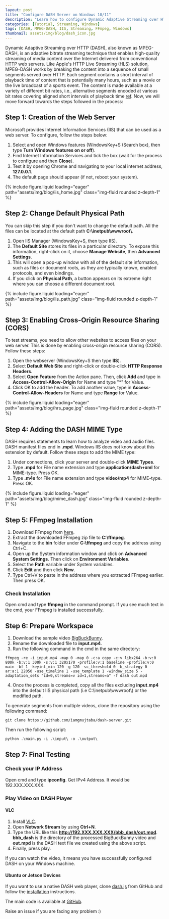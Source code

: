 ```yaml
---
layout: post
title: "Configure DASH Server on Windows 10/11"
description: "Learn how to configure Dynamic Adaptive Streaming over HTTP (DASH) server on Windows 10/11 using Internet Information Services (IIS) and FFmpeg."
categories: [Tutorial, Streaming, Windows]
tags: [DASH, MPEG-DASH, IIS, Streaming, FFmpeg, Windows]
thumbnail: assets/img/blog/dash_icon.jpg
---
```


Dynamic Adaptive Streaming over HTTP (DASH), also known as MPEG-DASH, is an adaptive bitrate streaming technique that enables high-quality streaming of media content over the Internet delivered from conventional HTTP web servers. Like Apple's HTTP Live Streaming (HLS) solution, MPEG-DASH works by breaking the content into a sequence of small segments served over HTTP. Each segment contains a short interval of playback time of content that is potentially many hours, such as a movie or the live broadcast of a sports event. The content is made available at a variety of different bit rates, i.e., alternative segments encoded at various bit rates covering aligned short intervals of playback time [ref](https://en.wikipedia.org/wiki/Dynamic_Adaptive_Streaming_over_HTTP). Now, we will move forward towards the steps followed in the process:

## Step 1: Creation of the Web Server

Microsoft provides Internet Information Services (IIS) that can be used as a web server. To configure, follow the steps below:

1. Select and open Windows features (WindowsKey+S (Search box), then type **Turn Windows features on or off**).
2. Find Internet Information Services and tick the box (wait for the process to configure and then **Close**).
3. Test it by opening Chrome and navigating to your local internet address, **127.0.0.1**.
4. The default page should appear (if not, reboot your system).

<div class="row mt-3">
    <div class="col-sm mt-3 mt-md-0">
        {% include figure.liquid loading="eager" path="assets/img/blog/iis_home.jpg" class="img-fluid rounded z-depth-1" %}
    </div>
</div>

## Step 2: Change Default Physical Path

You can skip this step if you don't want to change the default path. All the files can be located at the default path **C:\inetpub\wwwroot\\**.

1. Open IIS Manager (WindowsKey+S, then type IIS).
2. The **Default Site** stores its files in a particular directory. To expose this information, right-click on it, choose **Manage Website**, then **Advanced Settings**.
3. This will open a pop-up window with all of the default site information, such as files or document roots, as they are typically known, enabled protocols, and even bindings.
4. If you click on **Physical Path**, a button appears on its extreme right where you can choose a different document root.

<div class="row mt-3">
    <div class="col-sm mt-3 mt-md-0">
        {% include figure.liquid loading="eager" path="assets/img/blog/iis_path.jpg" class="img-fluid rounded z-depth-1" %}
    </div>
</div>


## Step 3: Enabling Cross-Origin Resource Sharing (CORS)

To test streams, you need to allow other websites to access files on your web server. This is done by enabling cross-origin resource sharing (CORS). Follow these steps:

1. Open the webserver (WindowsKey+S then type **IIS**).
2. Select **Default Web Site** and right-click or double-click **HTTP Response Headers**.
3. Select **Open Feature** from the Action pane. Then, click **Add** and type in **Access-Control-Allow-Origin** for Name and type "*" for Value.
4. Click OK to add the header. To add another value, type in **Access-Control-Allow-Headers** for Name and type **Range** for Value.

<div class="row mt-3">
    <div class="col-sm mt-3 mt-md-0">
        {% include figure.liquid loading="eager" path="assets/img/blog/hrs_page.jpg" class="img-fluid rounded z-depth-1" %}
    </div>
</div>

## Step 4: Adding the DASH MIME Type

DASH requires statements to learn how to analyze video and audio files. DASH manifest files end in **.mpd**. Windows IIS does not know about this extension by default. Follow these steps to add the MIME type:

1. Under connections, click your server and double-click **MIME Types**.
2. Type **.mpd** for File name extension and type **application/dash+xml** for MIME-type. Press OK.
3. Type **.m4s** for File name extension and type **video/mp4** for MIME-type. Press OK.

<div class="row mt-3">
    <div class="col-sm mt-3 mt-md-0">
        {% include figure.liquid loading="eager" path="assets/img/blog/mime_dash.jpg" class="img-fluid rounded z-depth-1" %}
    </div>
</div>

## Step 5: FFmpeg Installation

1. Download FFmpeg from [here](https://www.ffmpeg.org/download.html#build-windows).
2. Extract the downloaded FFmpeg zip file to **C:\ffmpeg**.
3. Navigate to the **bin** folder under **C:\ffmpeg** and copy the address using Ctrl+C.
4. Open up the System information window and click on **Advanced System Settings**. Then click on **Environment Variables**.
5. Select the **Path** variable under System variables.
6. Click **Edit** and then click **New**.
7. Type Ctrl+V to paste in the address where you extracted FFmpeg earlier. Then press OK.

### Check Installation

Open cmd and type **ffmpeg** in the command prompt. If you see much text in the cmd, your FFmpeg is installed successfully.

## Step 6: Prepare Workspace

1. Download the sample video [BigBuckBunny](https://download.blender.org/demo/movies/BBB/bbb_sunflower_1080p_30fps_normal.mp4).
2. Rename the downloaded file to **input.mp4**.
3. Run the following command in the cmd in the same directory:

```shell
ffmpeg -re -i input.mp4 -map 0 -map 0 -c:a copy -c:v libx264 -b:v:0 800k -b:v:1 300k -s:v:1 320x170 -profile:v:1 baseline -profile:v:0 main -bf 1 -keyint_min 120 -g 120 -sc_threshold 0 -b_strategy 0 -ar:a:1 22050 -use_timeline 1 -use_template 1 -window_size 5 -adaptation_sets "id=0,streams=v id=1,streams=a" -f dash out.mpd
```

4. Once the process is completed, copy all the files excluding **input.mp4** into the default IIS physical path (i.e C:\inetpub\wwwroot\\) or the modified path.

To generate segments from multiple videos, clone the repository using the following command:

```shell
git clone https://github.com/iamgmujtaba/dash-server.git
```
Then run the following script:
```shell
python .\main.py -i .\input\ -o .\output\
```

## Step 7: Final Testing
### Check your IP Address
Open cmd and type **ipconfig**. Get IPv4 Address. It would be 192.XXX.XXX.XXX.
### Play Video on DASH Player

#### VLC
1. Install [VLC](https://www.videolan.org/vlc/download-windows.html). 
2. Open **Network Stream** by using **Ctrl+N**. 
3. Type the URL like this **http://192.XXX.XXX.XXX/bbb_dash/out.mpd**. **bbb_dash** is the directory of the processed BigBuckBunny video and **out.mpd** is the DASH text file we created using the above script. 
4. Finally, press play. 

If you can watch the video, it means you have successfully configured DASH on your Windows machine.

#### Ubuntu or Jetson Devices
If you want to use a native DASH web player, clone [dash.js](https://github.com/Dash-Industry-Forum/dash.js) from GitHub and follow the [installation](https://github.com/Dash-Industry-Forum/dash.js#getting-started) instructions.


The main code is available at [GitHub](https://github.com/iamgmujtaba/dash-server).

Raise an issue if you are facing any problem :)

